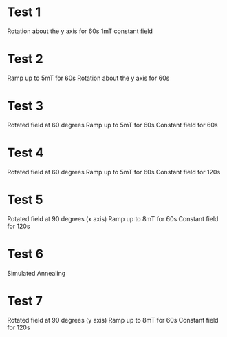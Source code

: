 
# Test 1
Rotation about the y axis for 60s
1mT constant field

# Test 2
Ramp up to 5mT for 60s
Rotation about the y axis for 60s

# Test 3
Rotated field at 60 degrees
Ramp up to 5mT for 60s
Constant field for 60s 

# Test 4
Rotated field at 60 degrees
Ramp up to 5mT for 60s
Constant field for 120s

# Test 5
Rotated field at 90 degrees (x axis)
Ramp up to 8mT for 60s
Constant field for 120s

# Test 6
Simulated Annealing

# Test 7
Rotated field at 90 degrees (y axis)
Ramp up to 8mT for 60s
Constant field for 120s

